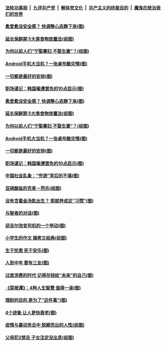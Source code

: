 ####  [法轮功真相](../../../../basic/blob/master/README.md?t=06100231) &nbsp;|&nbsp; [九评共产党](../../../../9ping.md/blob/master/README.md?t=06100231) &nbsp;|&nbsp; [解体党文化](../../../../jtdwh.md/blob/master/README.md?t=06100231)  &nbsp;|&nbsp; [共产主义的终极目的](../../../../gczydzjmd.md/blob/master/README.md?t=06100231) &nbsp;|&nbsp; [魔鬼在统治我们的世界](../../../../mgztzwmdsj.md/blob/master/README.md?t=06100231) 

#### [愈爱愈没安全感？ 快调整心态静下来(图)](../pages/p8/936011.md?t=06100231) 

#### [延长保鲜期 5大类食物放置法(组图)](../pages/p8/935958.md?t=06100231) 

#### [为何以前人们“宁娶寡妇 不娶生妻”？(组图)](../pages/p8/935880.md?t=06100231) 

#### [Android手机大当机？一张桌布酿灾情(图)](../pages/p8/935508.md?t=06100231) 

#### [一切都是最好的安排(图)](../pages/p8/926034.md?t=06100231) 

#### [职场谨记：韩国瑜遭罢免的10点启示(图)](../pages/p8/935764.md?t=06100231) 

#### [愈爱愈没安全感？ 快调整心态静下来(图)](../pages/p8/936011.md?t=06100231) 

#### [延长保鲜期 5大类食物放置法(组图)](../pages/p8/935958.md?t=06100231) 

#### [为何以前人们“宁娶寡妇 不娶生妻”？(组图)](../pages/p8/935880.md?t=06100231) 

#### [Android手机大当机？一张桌布酿灾情(图)](../pages/p8/935508.md?t=06100231) 

#### [一切都是最好的安排(图)](../pages/p8/926034.md?t=06100231) 

#### [职场谨记：韩国瑜遭罢免的10点启示(图)](../pages/p8/935764.md?t=06100231) 

#### [中国社会乱象：“穷游”背后的不堪(图)](../pages/p8/935776.md?t=06100231) 

#### [亚硝酸盐的克星－芭乐(组图)](../pages/p8/935678.md?t=06100231) 

#### [没有含着金汤匙出生？ 那就养成这“习惯”(图)](../pages/p8/935774.md?t=06100231) 

#### [与智者的对话(图)](../pages/p8/935713.md?t=06100231) 

#### [邱吉尔改变司机的一个举动(图)](../pages/p8/935314.md?t=06100231) 

#### [小学生的作文 搞笑又经典(组图)](../pages/p8/935564.md?t=06100231) 

#### [生于忧患 死于安乐(图)](../pages/p8/935277.md?t=06100231) 

#### [人到中年 要有三友(图)](../pages/p8/935681.md?t=06100231) 

#### [过度消费的时代 记得存钱给“未来”的自己(图)](../pages/p8/935625.md?t=06100231) 

#### [《菜根谭》：4种人生智慧 值得一读(图)](../pages/p8/935516.md?t=06100231) 

#### [理财的目的 是为了“这件事”(图)](../pages/p8/935585.md?t=06100231) 

#### [4个迹象 让人更快衰老(图)](../pages/p8/935558.md?t=06100231) 

#### [疫情与暴动夹击中 脱颖而出的人性(组图)](../pages/p8/935497.md?t=06100231) 

#### [父母犯2禁忌 子女注定没出息(组图)](../pages/p8/935296.md?t=06100231) 

